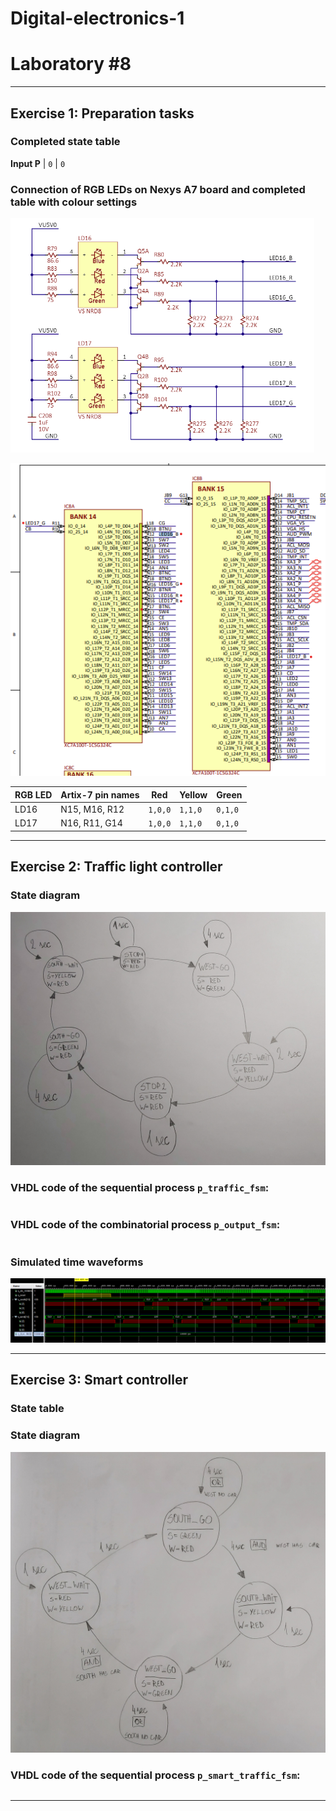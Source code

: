 # **Digital-electronics-1**
# **Laboratory #8**


------------------------------------------------------------------------
## **Exercise 1: Preparation tasks**

### **Completed state table**
**Input P** | ```0``` | ```0```




### **Connection of RGB LEDs on Nexys A7 board and completed table with colour settings**
![RGB LEDs on Nexys A7 board](https://github.com/TaaviSalum/Digital-electronics-1/blob/main/Labs/08-traffic_lights/Pictures/Ex1.2.png)

![RGB LEDs on Nexys A7 board](https://github.com/TaaviSalum/Digital-electronics-1/blob/main/Labs/08-traffic_lights/Pictures/Ex1.3.png)

**RGB LED** | **Artix-7 pin names** | **Red** | **Yellow** | **Green** 
--- | --- | --- | --- | ---
LD16 | N15, M16, R12 | ```1,0,0``` | ```1,1,0``` | ```0,1,0```
LD17 | N16, R11, G14 | ```1,0,0``` | ```1,1,0``` | ```0,1,0```





------------------------------------------------------------------------
## **Exercise 2: Traffic light controller**

### **State diagram**
![State diagram](https://github.com/TaaviSalum/Digital-electronics-1/blob/main/Labs/08-traffic_lights/Pictures/Ex2.1.jpg)


### **VHDL code of the sequential process ```p_traffic_fsm```:**
```vhdl 

```


### **VHDL code of the combinatorial process ```p_output_fsm```:**
```vhdl 

```


### **Simulated time waveforms**
![Simulated time waveforms](https://github.com/TaaviSalum/Digital-electronics-1/blob/main/Labs/08-traffic_lights/Pictures/Ex2.2.png)




------------------------------------------------------------------------
## **Exercise 3: Smart controller**

### **State table**



### **State diagram**
![State diagram](https://github.com/TaaviSalum/Digital-electronics-1/blob/main/Labs/08-traffic_lights/Pictures/Ex3.jpg)


### **VHDL code of the sequential process ```p_smart_traffic_fsm```:**
```vhdl 

```





------------------------------------------------------------------------